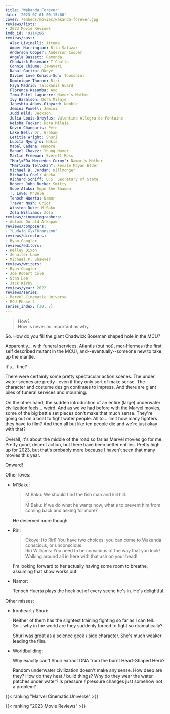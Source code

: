 ```yaml
---
title: "Wakanda Forever"
date: '2023-07-01 00:15:00'
cover: /embeds/movies/wakanda-forever.jpg
reviews/lists:
- 2023 Movie Reviews
imdb_id: '9114286'
reviews/cast:
  Alex Livinalli: Attuma
  Amber Harrington: Rita Salazar
  Anderson Cooper: Anderson Cooper
  Angela Bassett: Ramonda
  Chadwick Boseman: T'Challa
  Connie Chiume: Zawavari
  Danai Gurira: Okoye
  Divine Love Konadu-Sun: Toussaint
  Dominique Thorne: Riri
  Faya Madrid: Talokanil Guard
  Florence Kasumba: Ayo
  Irma-Estel Laguerre: Namor's Mother
  Ivy Haralson: Dora Milaje
  Janeshia Adams-Ginyard: Nomble
  Jemini Powell: Jemini
  Judd Wild: Jackson
  Julia Louis-Dreyfus: Valentina Allegra de Fontaine
  Keisha Tucker: Dora Milaje
  Kevin Changaris: Pete
  Lake Bell: Dr. Graham
  Letitia Wright: Shuri
  Lupita Nyong'o: Nakia
  Mabel Cadena: Namora
  Manuel Chavez: Young Namor
  Martin Freeman: Everett Ross
  "Mar\xEDa Mercedes Coroy": Namor's Mother
  "Mar\xEDa Tel\xF3n": Female Mayan Elder
  Michael B. Jordan: Killmonger
  Michaela Coel: Aneka
  Richard Schiff: U.S. Secretary of State
  Robert John Burke: Smitty
  Sope Aluko: Sope the Shaman
  T. Love: M'Bele
  Tenoch Huerta: Namor
  Trevor Noah: Griot
  Winston Duke: M'Baku
  Zola Williams: Zola
reviews/cinematographers:
- Autumn Durald Arkapaw
reviews/composers:
- "Ludwig G\xF6ransson"
reviews/directors:
- Ryan Coogler
reviews/editors:
- Kelley Dixon
- Jennifer Lame
- Michael P. Shawver
reviews/writers:
- Ryan Coogler
- Joe Robert Cole
- Stan Lee
- Jack Kirby
reviews/year: 2022
reviews/series:
- Marvel Cinematic Universe
- MCU Phase 4
series_index: [30, 7]
---
```

> How?  
> How is never as important as why.

So. How do you fill the giant Chadwick Boseman shaped hole in the MCU? 

Apparently... with funeral services, Atlantis (but not), mer-Hermes (the first self described mutant in the MCU), and--eventually--someone new to take up the mantle. 

It's... fine? 

There were certainly some pretty spectacular action scenes. The under water scenes are pretty--even if they only sort of make sense. The character and costume design continues to impress. And there are giant piles of funeral services and mourning. 

On the other hand, the sudden introduction of an entire (large) underwater civilization feels... weird. And as we've had before with the Marvel movies, some of the big battle set pieces don't make that much sense. They're going out on a boat to fight water people. All to... limit how many fighters they have to film? And then all but like ten people die and we're just okay with that? 

Overall, it's about the middle of the road so far as Marvel movies go for me. Pretty good, decent action, but there have been better entries. Pretty high up for 2023, but that's probably more because I haven't seen that many movies this year. 

Onward!

<!--more-->

Other loves: 

- M'Baku:

  > M'Baku: We should find the fish man and kill hill.  
  > ...  
  > M'Baku: If we do what he wants now, what's to prevent him from coming back and asking for more? 

  He deserved more though. 

- Riri:

  > Okoye: [to Riri] You have two choices: you can come to Wakanda conscious, or unconscious.  
  > Riri Williams: You need to be conscious of the way that you look! Walking around all in here with that ash on your head!

  I'm looking forward to her actually having some room to breathe, assuming that show works out. 

- Namor:

  Tenoch Huerta plays the heck out of every scene he's in. He's delightful. 

Other misses:

- Ironheart / Shuri:

  Neither of them has the slightest training fighting so far as I can tell. So... why in the world are they suddenly forced to fight so dramatically? 

  Shuri was great as a science geek / side character. She's much weaker leading the film. 

- Worldbuilding: 

  Why exactly can't Shuri extract DNA from the burnt Heart-Shaped Herb? 

  Random underwater civilization doesn't make any sense. How deep are they? How do they heat / build things? Why do they wear the water patches under water? Is pressure / pressure changes just somehow not a problem? 

{{< ranking "Marvel Cinematic Universe" >}}

{{< ranking "2023 Movie Reviews" >}}